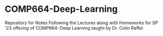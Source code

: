 # COMP664-Deep-Learning
Repository for Notes Following the Lectures along with Homeworks for SP '23 offering of COMP664: Deep Learning taught by Dr. Colin Raffel 
